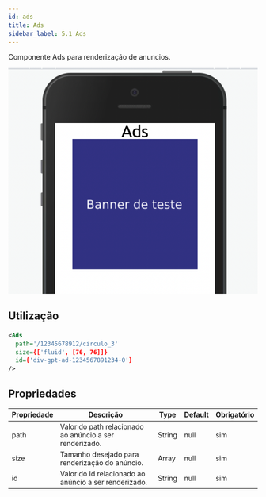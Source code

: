 ```yaml
---
id: ads
title: Ads
sidebar_label: 5.1 Ads
---
```


Componente Ads para renderização de anuncios.

![ads](assets/images_components/3.0/ads.png)

## Utilização

```xml
<Ads
  path='/12345678912/circulo_3'
  size={['fluid', [76, 76]]}
  id={'div-gpt-ad-1234567891234-0'}
/>
```

## Propriedades

| Propriedade | Descrição                                               | Type   | Default | Obrigatório |
| ----------- | ------------------------------------------------------- | ------ | ------- | ----------- |
| path        | Valor do path relacionado ao anúncio a ser renderizado. | String | null    | sim         |
| size        | Tamanho desejado para renderização do anúncio.          | Array  | null    | sim         |
| id          | Valor do Id relacionado ao anúncio a ser renderizado.   | String | null    | sim         |
